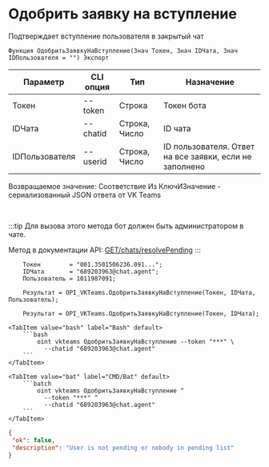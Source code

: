 ﻿---
sidebar_position: 10
---

# Одобрить заявку на вступление
 Подтверждает вступление пользователя в закрытый чат



`Функция ОдобритьЗаявкуНаВступление(Знач Токен, Знач IDЧата, Знач IDПользователя = "") Экспорт`

  | Параметр | CLI опция | Тип | Назначение |
  |-|-|-|-|
  | Токен | --token | Строка | Токен бота |
  | IDЧата | --chatid | Строка, Число | ID чата |
  | IDПользователя | --userid | Строка, Число | ID пользователя. Ответ на все заявки, если не заполнено |

  
  Возвращаемое значение:   Соответствие Из КлючИЗначение - сериализованный JSON ответа от VK Teams

<br/>

:::tip
Для вызова этого метода бот должен быть администратором в чате.

 Метод в документации API: [GET ​​/chats/resolvePending](https://teams.vk.com/botapi/#/chats/get_chats_resolvePending)
:::
<br/>


```bsl title="Пример кода"
    Токен        = "001.3501506236.091...";
    IDЧата       = "689203963@chat.agent";
    Пользователь = 1011987091;

    Результат = OPI_VKTeams.ОдобритьЗаявкуНаВступление(Токен, IDЧата, Пользователь);

    Результат = OPI_VKTeams.ОдобритьЗаявкуНаВступление(Токен, IDЧата);
```
    

 <Tabs>
  
    <TabItem value="bash" label="Bash" default>
        ```bash
            oint vkteams ОдобритьЗаявкуНаВступление --token "***" \
              --chatid "689203963@chat.agent"
        ```
    </TabItem>
  
    <TabItem value="bat" label="CMD/Bat" default>
        ```batch
            oint vkteams ОдобритьЗаявкуНаВступление ^
              --token "***" ^
              --chatid "689203963@chat.agent"
        ```
    </TabItem>
</Tabs>


```json title="Результат"
{
 "ok": false,
 "description": "User is not pending or nobody in pending list"
}
```
